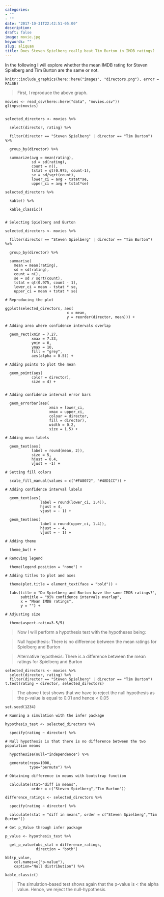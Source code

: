```yaml
---
categories:
- ""
- ""
date: "2017-10-31T22:42:51-05:00"
description:
draft: false
image: movie.jpg
keywords: ""
slug: aliquam
title: Does Steven Spielberg really beat Tim Burton in IMDB ratings?
---
```


In the following I will explore whether the mean IMDB rating for Steven Spielberg and Tim Burton are the same or not.

```{r directors, echo=FALSE, out.width="100%"}
knitr::include_graphics(here::here("images", "directors.png"), error = FALSE)
```

>First, I reproduce the above graph.

```{r load-movies-data}
movies <- read_csv(here::here("data", "movies.csv"))
glimpse(movies)
```

```{r}

selected_directors <- movies %>%
  
  select(director, rating) %>%
  
  filter(director == "Steven Spielberg" | director == "Tim Burton") %>%
  
  group_by(director) %>%
  
  summarize(avg = mean(rating), 
            sd = sd(rating), 
            count = n(),
            tstat = qt(0.975, count-1),
            se = sd/sqrt(count),
            lower_ci = avg - tstat*se, 
            upper_ci = avg + tstat*se) 

selected_directors %>%
  
  kable() %>%
  
  kable_classic()

```

```{r}

# Selecting Spielberg and Burton

selected_directors <- movies %>% 
  
  filter(director == "Steven Spielberg" | director == "Tim Burton") %>% 
  
  group_by(director) %>% 
  
  summarise(
    mean = mean(rating),
    sd = sd(rating),
    count = n(),
    se = sd / sqrt(count),
    tstat = qt(0.975, count - 1),
    lower_ci = mean - tstat * se,
    upper_ci = mean + tstat * se) 

# Reproducing the plot

ggplot(selected_directors, aes(
                            x = mean,
                            y = reorder(director, mean))) +

# Adding area where confidence intervals overlap
  
  geom_rect(xmin = 7.27,
            xmax = 7.33,
            ymin = 0,
            ymax = 10,
            fill = "grey",
            aes(alpha = 0.5)) +
  
# Adding points to plot the mean
  
  geom_point(aes(
            color = director),
            size = 4) +
  
  
# Adding confidence interval error bars

  geom_errorbar(aes(
                    xmin = lower_ci,
                    xmax = upper_ci,
                    colour = director,
                    fill = director),
                    width = 0.2,
                    size = 1.5) +
  
# Adding mean labels
  
  geom_text(aes(
            label = round(mean, 2)),
            size = 5,
            hjust = 0.4,
            vjust = -1) +
  
# Setting fill colors
  
  scale_fill_manual(values = c("#FA8072", "#48D1CC")) +
  
# Adding confidence interval labels
  
  geom_text(aes(
                label = round(lower_ci, 1.4)),
                hjust = 4,
                vjust = - 1) +
  
  geom_text(aes(
                label = round(upper_ci, 1.4)),
                hjust = - 4,
                vjust = - 1) +
  
# Adding theme
  
  theme_bw() +
  
# Removing legend
  
  theme(legend.position = "none") +
  
# Adding titles to plot and axes
  
  theme(plot.title = element_text(face = "bold")) +
  
  labs(title = "Do Spielberg and Burton have the same IMDB ratings?",
       subtitle = "95% confidence intervals overlap",
       x = "Mean IMDB ratings",
       y = "") +
  
# Adjusting size
  
  theme(aspect.ratio=3.5/5) 

```

>Now I will perform a hypothesis test with the hypotheses being:

> Null hypothesis: There is no difference between the mean ratings for Spielberg and Burton

> Alternative hypothesis: There is a difference between the mean ratings for Spielberg and Burton


```{r}
selected_directors <- movies %>%
  select(director, rating) %>%
  filter(director == "Steven Spielberg" | director == "Tim Burton")
t.test(rating ~ director, selected_directors)
```

> The above t test shows that we have to reject the null hypothesis as the p-value is equal to 0.01 and hence < 0.05

```{r}
set.seed(1234)

# Running a simulation with the infer package

hypothesis_test <- selected_directors %>%
  
  specify(rating ~ director) %>%
  
# Null hypothesis is that there is no difference between the two population means
  
  hypothesise(null="independence") %>%
  
  generate(reps=1000,
           type="permute") %>%
  
# Obtaining difference in means with bootstrap function
  
  calculate(stat="diff in means",
            order = c("Steven Spielberg","Tim Burton"))

difference_ratings <- selected_directors %>%
  
  specify(rating ~ director) %>%
  
  calculate(stat = "diff in means", order = c("Steven Spielberg","Tim Burton"))

# Get p_Value through infer package

p_value <- hypothesis_test %>%
  
  get_p_value(obs_stat = difference_ratings,
              direction = "both")

kbl(p_value, 
    col.names=c("p-value"),
    caption="Null distribution") %>%

kable_classic()

```

> The simulation-based test shows again that the p-value is < the alpha value. Hence, we reject the null-hypothesis.


